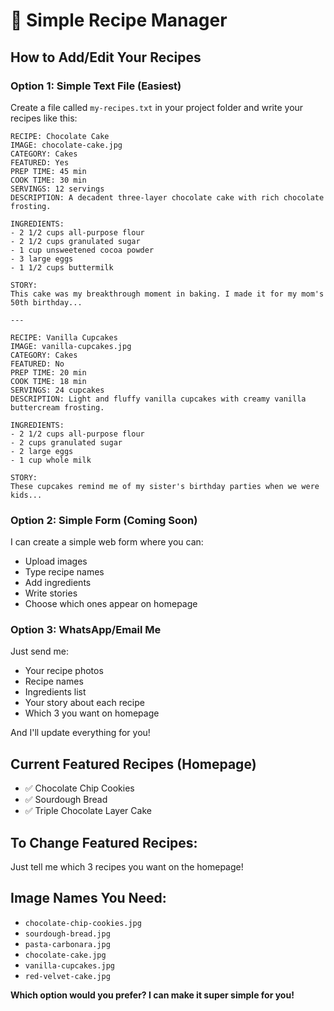 # 🍰 Simple Recipe Manager

## How to Add/Edit Your Recipes

### Option 1: Simple Text File (Easiest)
Create a file called `my-recipes.txt` in your project folder and write your recipes like this:

```
RECIPE: Chocolate Cake
IMAGE: chocolate-cake.jpg
CATEGORY: Cakes
FEATURED: Yes
PREP TIME: 45 min
COOK TIME: 30 min
SERVINGS: 12 servings
DESCRIPTION: A decadent three-layer chocolate cake with rich chocolate frosting.

INGREDIENTS:
- 2 1/2 cups all-purpose flour
- 2 1/2 cups granulated sugar
- 1 cup unsweetened cocoa powder
- 3 large eggs
- 1 1/2 cups buttermilk

STORY:
This cake was my breakthrough moment in baking. I made it for my mom's 50th birthday...

---

RECIPE: Vanilla Cupcakes
IMAGE: vanilla-cupcakes.jpg
CATEGORY: Cakes
FEATURED: No
PREP TIME: 20 min
COOK TIME: 18 min
SERVINGS: 24 cupcakes
DESCRIPTION: Light and fluffy vanilla cupcakes with creamy vanilla buttercream frosting.

INGREDIENTS:
- 2 1/2 cups all-purpose flour
- 2 cups granulated sugar
- 2 large eggs
- 1 cup whole milk

STORY:
These cupcakes remind me of my sister's birthday parties when we were kids...
```

### Option 2: Simple Form (Coming Soon)
I can create a simple web form where you can:
- Upload images
- Type recipe names
- Add ingredients
- Write stories
- Choose which ones appear on homepage

### Option 3: WhatsApp/Email Me
Just send me:
- Your recipe photos
- Recipe names
- Ingredients list
- Your story about each recipe
- Which 3 you want on homepage

And I'll update everything for you!

## Current Featured Recipes (Homepage)
- ✅ Chocolate Chip Cookies
- ✅ Sourdough Bread  
- ✅ Triple Chocolate Layer Cake

## To Change Featured Recipes:
Just tell me which 3 recipes you want on the homepage!

## Image Names You Need:
- `chocolate-chip-cookies.jpg`
- `sourdough-bread.jpg`
- `pasta-carbonara.jpg`
- `chocolate-cake.jpg`
- `vanilla-cupcakes.jpg`
- `red-velvet-cake.jpg`

**Which option would you prefer? I can make it super simple for you!** 